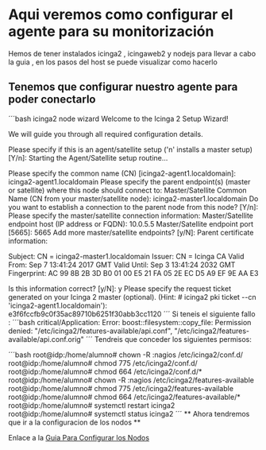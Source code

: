 # Aqui veremos como configurar el agente para su monitorización #

Hemos de tener instalados icinga2 , icingaweb2 y nodejs para llevar a cabo la guia , en los pasos del host se puede visualizar como hacerlo

## Tenemos que configurar nuestro agente para poder conectarlo ##

´´´bash
icinga2 node wizard
Welcome to the Icinga 2 Setup Wizard!

We will guide you through all required configuration details.

Please specify if this is an agent/satellite setup ('n' installs a master setup) [Y/n]:
Starting the Agent/Satellite setup routine...

Please specify the common name (CN) [icinga2-agent1.localdomain]: icinga2-agent1.localdomain
Please specify the parent endpoint(s) (master or satellite) where this node should connect to:
Master/Satellite Common Name (CN from your master/satellite node): icinga2-master1.localdomain
Do you want to establish a connection to the parent node from this node? [Y/n]:
Please specify the master/satellite connection information:
Master/Satellite endpoint host (IP address or FQDN): 10.0.5.5
Master/Satellite endpoint port [5665]: 5665
Add more master/satellite endpoints? [y/N]:
Parent certificate information:

 Subject:     CN = icinga2-master1.localdomain
 Issuer:      CN = Icinga CA
 Valid From:  Sep  7 13:41:24 2017 GMT
 Valid Until: Sep  3 13:41:24 2032 GMT
 Fingerprint: AC 99 8B 2B 3D B0 01 00 E5 21 FA 05 2E EC D5 A9 EF 9E AA E3

Is this information correct? [y/N]: y
Please specify the request ticket generated on your Icinga 2 master (optional).
 (Hint: # icinga2 pki ticket --cn 'icinga2-agent1.localdomain'):
e3f6fccfb9c0f35ac89710b6251f30abb3cc1120
´´´
Si teneis el siguiente fallo :
´´´bash
critical/Application: Error: boost::filesystem::copy_file: Permission denied: "/etc/icinga2/features-available/api.conf", "/etc/icinga2/features-available/api.conf.orig"
´´´
Tendreis que conceder los siguientes permisos:

´´´bash
root@idp:/home/alumno# chown -R :nagios /etc/icinga2/conf.d/
root@idp:/home/alumno# chmod 775 /etc/icinga2/conf.d/
root@idp:/home/alumno# chmod 664 /etc/icinga2/conf.d/*
root@idp:/home/alumno# chown -R :nagios /etc/icinga2/features-available
root@idp:/home/alumno# chmod 775 /etc/icinga2/features-available
root@idp:/home/alumno# chmod 664 /etc/icinga2/features-available/*
root@idp:/home/alumno# systemctl restart  icinga2
root@idp:/home/alumno# systemctl status icinga2
´´´
** Ahora tendremos que ir a la configuracion de los nodos **

Enlace a la [Guia Para Configurar los Nodos](/nodos.md)